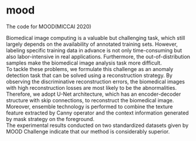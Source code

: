 # mood
The code for MOOD(MICCAI 2020) 

  Biomedical image computing is a valuable but challenging task, which still largely depends on the availability of annotated training sets. However, labeling specific training data in advance is not only time-consuming but also labor-intensive in real applications. Furthermore, the out-of-distribution samples make the biomedical image analysis task more difficult.  
  To tackle these problems, we formulate this challenge as an anomaly detection task that can be solved using a reconstruction strategy. By observing the discriminative reconstruction errors, the biomedical images with high reconstruction losses are most likely to be the abnormalities. Therefore, we adopt U-Net architecture, which has an encoder-decoder structure with skip connections, to reconstruct the biomedical image. Moreover, ensemble technology is performed to combine the texture feature extracted by Canny operator and the context information generated by mask strategy on the foreground.  
  The experimental results conducted on two standardized datasets given by MOOD Challenge indicate that our method is considerably superior.
